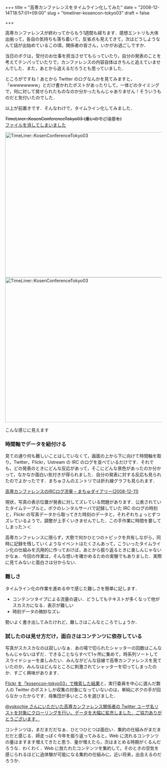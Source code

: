 +++
title = "高専カンファレンスをタイムライン化してみた"
date = "2008-12-14T18:57:01+09:00"
slug = "timeliner-kosencon-tokyo03"
draft = false

+++

<p>高専カンファレンスが終わってからもう1週間も経ちます．感想エントリも大体出揃って，各自の気持ちも落ち着いて，反省点も見えてきて，次はどうしようなんて話が出始めているこの頃，関係者の皆さん，いかがお過ごしですか．</p>
<p>当日のボクは，受付のお仕事を担当させてもらっていたり，自分の発表のことを考えてテンパっていたりで，カンファレンスの内容自体はきちんと追えていませんでした．また，あとから追えるだろうとも思っていました．</p>
<p>ところがですね！あとから Twitter のログなんかを見てみますと，「wwwwwwww」とだけ書かれたポストがあったりして，一体どのタイミングで，何に対して発せられたものなのか分かったもんじゃありません！そういうものだと気付いたのでした．</p>
<p>以上が前置きです．そんなわけで，タイムライン化してみました．</p>
<p><del>TimeLiner::KosenConferenceTokyo03 (重いのでご注意を)</del><br />
<ins datetime="2011-04-07T14:30:19+00:00">ファイルを消してしまいました</ins></p>
<p><img src="http://img.skitch.com/20081214-xtuwibf19yu15kpc8i4pgqrxmh.png" width="698" height="466" alt="TimeLiner::KosenConferenceTokyo03" /><br />
<img src="http://img.skitch.com/20081214-qekmgrwnme2519n4k2pns4xcaj.png" width="698" height="466" alt="TimeLiner::KosenConferenceTokyo03" /></p>
<p class="photo-caption">こんな感じに見えます</p>
<h3>時間軸でデータを紐付ける</h3>
<p>見ての通り何も難しいことはしていなくて，画面の上から下に向けて時間軸を取り，Twitter，Flickr，Ustream の IRC のログを並べているだけです．それでも，どの発表のときにどんな反応があって，そこにどんな景色があったのか分かって，なかなか面白い気付きが得られました．自分の発表に対する反応も見られたのでよかったです．まちゅさんのエントリでは折れ線グラフも見られます．</p>
<p><a href="http://www.machu.jp/diary/20081211.html#p01">高専カンファレンスのIRCログ流量 &#8211; まちゅダイアリー(2008-12-11)</a></p>
<p>現状，写真の表示位置が発表に対してズレている問題があります．公表されていたタイムテーブルと，ボクのレンタルサーバで記録していた IRC のログの時刻と，Flickr の写真データから取ってきた時刻のデータと，それぞれちょっとずつズレているようで，調整が上手くいきませんでした．この手作業に時間を要してしまった＞＜</p>
<p>高専カンファレンスに限らず，大勢で何かひとつのトピックを共有しながら，同時に記録を残していくようなイベントはたくさんあって，こういったタイムライン化の仕組みを汎用的に作っておけば，あとから振り返るときに楽しんじゃないかなぁ．今回の作業は，そんな想いを確かめるための実験でもありました．実際に見てみないと面白さは分からない．</p>
<h3>難しさ</h3>
<p>タイムライン化の作業を進める中で感じた難しさを簡単に記します．</p>
<ul>
<li>コンテンツタイプによる流量の違い．どうしてもテキストが多くなって他がスカスカになる．表示が難しい</li>
<li>時刻データの微妙なズレ</li>
</ul>
<p>勢いよく書き出してみたけれど，難しさはこんなところでしょうか．</p>
<h3>試したのは見せ方だけ，面白さはコンテンツに依存している</h3>
<p>写真がスカスカなのは寂しいなぁ．あの場で切られたシャッターの回数はこんなもんじゃないはずだ．できることならすべて1ヶ所に集めて，時系列ソートしてスライドショーを楽しみたい．みんながどんな目線で高専カンファレンスを見ていたのか，みんなはどんなところに刺激されてシャッターを切ってしまったのか．すごく興味があります．</p>
<p><a href="http://www.flickr.com/search/?w=all&amp;q=kosencon-tokyo03&amp;m=tags">Flickr を「kosencon-tokyo03」で検索した結果</a>と，実行委員を中心に選んだ数人の Twitter のポストしか収集の対象になっていないのは，単純にボクの手が回らなかったからです．母集団が多いところを選びました．</p>
<p><ins><a href="http://twitter.com/yokochie" title="yokochie">@yokochie</a> さんにいただいた高専カンファレンス関係者の Twitter ユーザ名リストを対象にクローリングを行い、データを大幅に拡充しました．ご協力ありがとうございます．</ins></p>
<p>コンテンツは，まだまだだなぁ．ひとつひとつは面白い．集約の仕組みがまだまだだと感じる．師走っぽく今年を振り返ってみると，Web に流れるコンテンツの量はますます増えてきたと思う．量が増えたら，次はまとめる時期がくるんだろうな．わくわく．Web に放たれたコンテンツを集約して，そのときの空気を感じられるほどに追体験が可能になる集約の仕組みに，近い将来，出会えるのだろうか．</p>
